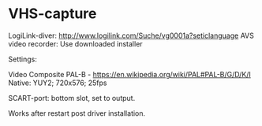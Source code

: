 # VHS-capture

LogiLink-diver: http://www.logilink.com/Suche/vg0001a?seticlanguage
AVS video recorder: Use downloaded installer

Settings: 

Video Composite
PAL-B - https://en.wikipedia.org/wiki/PAL#PAL-B/G/D/K/I
Native: YUY2; 720x576; 25fps

SCART-port: bottom slot, set to output.

Works after restart post driver installation.
